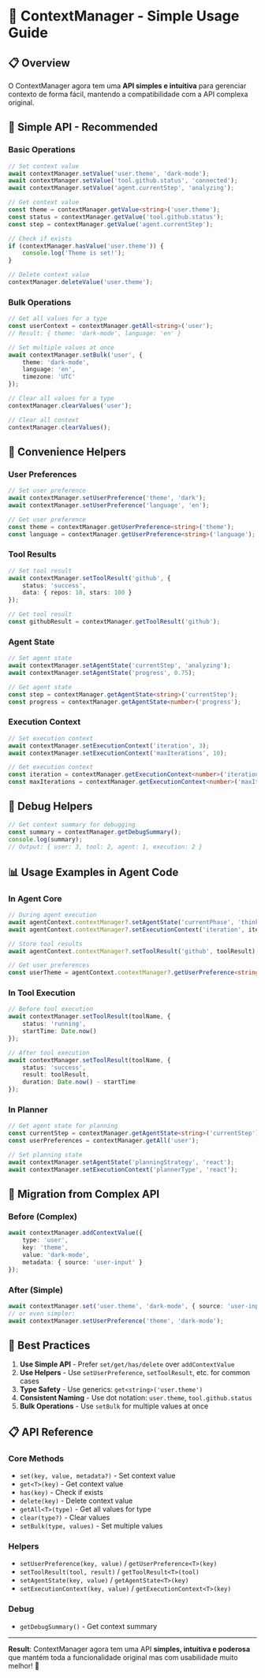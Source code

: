# 🎯 ContextManager - Simple Usage Guide

## 📋 **Overview**

O ContextManager agora tem uma **API simples e intuitiva** para gerenciar contexto de forma fácil, mantendo a compatibilidade com a API complexa original.

## 🚀 **Simple API - Recommended**

### **Basic Operations**

```typescript
// Set context value
await contextManager.setValue('user.theme', 'dark-mode');
await contextManager.setValue('tool.github.status', 'connected');
await contextManager.setValue('agent.currentStep', 'analyzing');

// Get context value
const theme = contextManager.getValue<string>('user.theme');
const status = contextManager.getValue('tool.github.status');
const step = contextManager.getValue('agent.currentStep');

// Check if exists
if (contextManager.hasValue('user.theme')) {
    console.log('Theme is set!');
}

// Delete context value
contextManager.deleteValue('user.theme');
```

### **Bulk Operations**

```typescript
// Get all values for a type
const userContext = contextManager.getAll<string>('user');
// Result: { theme: 'dark-mode', language: 'en' }

// Set multiple values at once
await contextManager.setBulk('user', {
    theme: 'dark-mode',
    language: 'en',
    timezone: 'UTC'
});

// Clear all values for a type
contextManager.clearValues('user');

// Clear all context
contextManager.clearValues();
```

## 🎯 **Convenience Helpers**

### **User Preferences**

```typescript
// Set user preference
await contextManager.setUserPreference('theme', 'dark');
await contextManager.setUserPreference('language', 'en');

// Get user preference
const theme = contextManager.getUserPreference<string>('theme');
const language = contextManager.getUserPreference<string>('language');
```

### **Tool Results**

```typescript
// Set tool result
await contextManager.setToolResult('github', {
    status: 'success',
    data: { repos: 10, stars: 100 }
});

// Get tool result
const githubResult = contextManager.getToolResult('github');
```

### **Agent State**

```typescript
// Set agent state
await contextManager.setAgentState('currentStep', 'analyzing');
await contextManager.setAgentState('progress', 0.75);

// Get agent state
const step = contextManager.getAgentState<string>('currentStep');
const progress = contextManager.getAgentState<number>('progress');
```

### **Execution Context**

```typescript
// Set execution context
await contextManager.setExecutionContext('iteration', 3);
await contextManager.setExecutionContext('maxIterations', 10);

// Get execution context
const iteration = contextManager.getExecutionContext<number>('iteration');
const maxIterations = contextManager.getExecutionContext<number>('maxIterations');
```

## 🐛 **Debug Helpers**

```typescript
// Get context summary for debugging
const summary = contextManager.getDebugSummary();
console.log(summary);
// Output: { user: 3, tool: 2, agent: 1, execution: 2 }
```

## 📊 **Usage Examples in Agent Code**

### **In Agent Core**

```typescript
// During agent execution
await agentContext.contextManager?.setAgentState('currentPhase', 'thinking');
await agentContext.contextManager?.setExecutionContext('iteration', iterationCount);

// Store tool results
await agentContext.contextManager?.setToolResult('github', toolResult);

// Get user preferences
const userTheme = agentContext.contextManager?.getUserPreference<string>('theme');
```

### **In Tool Execution**

```typescript
// Before tool execution
await contextManager.setToolResult(toolName, {
    status: 'running',
    startTime: Date.now()
});

// After tool execution
await contextManager.setToolResult(toolName, {
    status: 'success',
    result: toolResult,
    duration: Date.now() - startTime
});
```

### **In Planner**

```typescript
// Get agent state for planning
const currentStep = contextManager.getAgentState<string>('currentStep');
const userPreferences = contextManager.getAll('user');

// Set planning state
await contextManager.setAgentState('planningStrategy', 'react');
await contextManager.setExecutionContext('plannerType', 'react');
```

## 🔄 **Migration from Complex API**

### **Before (Complex)**

```typescript
await contextManager.addContextValue({
    type: 'user',
    key: 'theme',
    value: 'dark-mode',
    metadata: { source: 'user-input' }
});
```

### **After (Simple)**

```typescript
await contextManager.set('user.theme', 'dark-mode', { source: 'user-input' });
// or even simpler:
await contextManager.setUserPreference('theme', 'dark-mode');
```

## 🎯 **Best Practices**

1. **Use Simple API** - Prefer `set/get/has/delete` over `addContextValue`
2. **Use Helpers** - Use `setUserPreference`, `setToolResult`, etc. for common cases
3. **Type Safety** - Use generics: `get<string>('user.theme')`
4. **Consistent Naming** - Use dot notation: `user.theme`, `tool.github.status`
5. **Bulk Operations** - Use `setBulk` for multiple values at once

## 📋 **API Reference**

### **Core Methods**
- `set(key, value, metadata?)` - Set context value
- `get<T>(key)` - Get context value
- `has(key)` - Check if exists
- `delete(key)` - Delete context value
- `getAll<T>(type)` - Get all values for type
- `clear(type?)` - Clear values
- `setBulk(type, values)` - Set multiple values

### **Helpers**
- `setUserPreference(key, value)` / `getUserPreference<T>(key)`
- `setToolResult(tool, result)` / `getToolResult<T>(tool)`
- `setAgentState(key, value)` / `getAgentState<T>(key)`
- `setExecutionContext(key, value)` / `getExecutionContext<T>(key)`

### **Debug**
- `getDebugSummary()` - Get context summary

---

**Result**: ContextManager agora tem uma API **simples, intuitiva e poderosa** que mantém toda a funcionalidade original mas com usabilidade muito melhor! 🎉